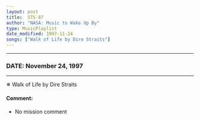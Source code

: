 ```yaml
---
layout: post
title:  STS-87
author: "NASA: Music to Wake Up By"
type: MusicPlaylist
date_modified: 1997-11-24
songs: ["Walk of Life by Dire Straits"]
---
```


----
### DATE: November 24, 1997
----
✵ Walk of Life by Dire Straits

#### Comment:
* No mission comment



<br/>
<center>
	<a target="_blank"
	   href="https://twitter.com/intent/tweet?hashtags=Space,NASA,Playlist,NASAWakeupCalls,SpaceProgram&text={{ page.author}}, '{{ page.songs.first }}' {{ page.title }}, {{ page.date | date: '%B %d, %Y' }}. {{ site.url }}{{ page.url }} @nasawakeupcalls">
	   <i class="fab fa-twitter" alt="Tweet this page" style="font-size: 1.3em;"></i>
	</a>
	&nbsp; 	<i class="fas fa-user-astronaut" style="font-size: 1.5em;"></i> &nbsp;
    <a type="amzn" search="'Walk of Life by Dire Straits'" category="popular music">
        <i class="fab fa-amazon" style="font-size: 1.3em;"></i>
    </a>
</center>
